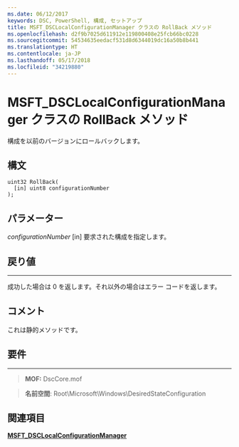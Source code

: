 ```yaml
---
ms.date: 06/12/2017
keywords: DSC, PowerShell, 構成, セットアップ
title: MSFT_DSCLocalConfigurationManager クラスの RollBack メソッド
ms.openlocfilehash: d2f9b7025d611912e119800408e25fcb66bc0228
ms.sourcegitcommit: 54534635eedacf531d8d6344019dc16a50b8b441
ms.translationtype: HT
ms.contentlocale: ja-JP
ms.lasthandoff: 05/17/2018
ms.locfileid: "34219880"
---
```

# <a name="rollback-method-of-the-msftdsclocalconfigurationmanager-class"></a>MSFT_DSCLocalConfigurationManager クラスの RollBack メソッド

構成を以前のバージョンにロールバックします。

<a name="syntax"></a>構文
------

```mof
uint32 RollBack(
  [in] uint8 configurationNumber
);
```

<a name="parameters"></a>パラメーター
----------

*configurationNumber* \[in\] 要求された構成を指定します。

## <a name="return-value"></a>戻り値
------------

成功した場合は 0 を返します。それ以外の場合はエラー コードを返します。

## <a name="remarks"></a>コメント

これは静的メソッドです。

## <a name="requirements"></a>要件
------------
>**MOF:** DscCore.mof

>**名前空間**: Root\Microsoft\Windows\DesiredStateConfiguration


## <a name="see-also"></a>関連項目


[**MSFT_DSCLocalConfigurationManager**](msft-dsclocalconfigurationmanager.md)